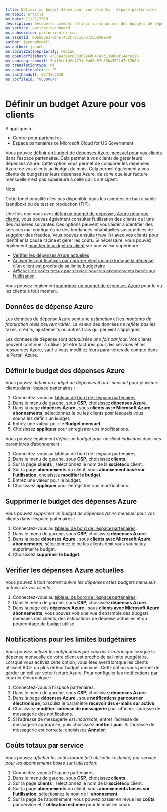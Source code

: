 ```yaml
---
title: Définir un budget Azure pour vos clients | Espace partenaires
ms.topic: article
ms.date: 11/21/2019
description: Découvrez comment définir ou supprimer des budgets de dépenses Azure mensuels pour vos clients, ainsi que pour afficher les données de dépense Azure et définir des notifications relatives au budget.
ms.service: partner-dashboard
ms.subservice: partnercenter-csp
ms.assetid: DDE80361-D04E-432C-BC15-D735D2AE954F
author: jasonwhowell
ms.author: jasonh
ms.localizationpriority: medium
ms.openlocfilehash: e536a43aec85336996d047ecd13a06ef144ce196
ms.sourcegitcommit: 5dcf8cefd2c4731c6a80e57c65b43521d7c37b6d
ms.translationtype: MT
ms.contentlocale: fr-FR
ms.lasthandoff: 03/30/2020
ms.locfileid: "80390648"
---
```

# <a name="set-an-azure-spending-budget-for-your-customers"></a>Définir un budget Azure pour vos clients

S'applique à :

- Centre pour partenaires
- Espace partenaires de Microsoft Cloud for US Government

Vous pouvez [définir un budget de dépenses Azure mensuel pour vos clients](#set-azure-spending-budget) dans l’espace partenaires. Cela permet à vos clients de gérer leurs dépenses Azure. Cette option vous permet de comparer les dépenses Azure de vos clients au budget du mois. Cela permet également à vos clients de budgétiser leurs dépenses Azure, de sorte que leur facture mensuelle n’est pas supérieure à celle qu’ils anticipent.


> [!NOTE]  
> Cette fonctionnalité n’est pas disponible dans les comptes de bac à sable (sandbox) ou de test en production (TIP).

Une fois que vous avez [défini un budget de dépenses Azure pour vos clients](#set-azure-spending-budget), vous pouvez également consulter l’utilisation des clients de l’une des manières suivantes. Ces options peuvent vous aider à identifier des services mal configurés ou des tendances inhabituelles susceptibles de suggérer des fraudes. Vous pouvez ensuite travailler avec vos clients pour identifier la cause racine et gérer les coûts. Si nécessaire, vous pouvez également [modifier le budget du client](#set-azure-spending-budget) sur une valeur supérieure.

- [Vérifier les dépenses Azure actuelles](#check-current-azure-spending)
- [Activer les notifications par courrier électronique lorsque la dépense d’un client est proche de sa limite budgétaire](#notifications-for-budget-limits)
- [Afficher les coûts totaux par service pour les abonnements basés sur l’utilisation](#itemized-costs-by-service)

Vous pouvez également [supprimer un budget de dépenses Azure](#remove-azure-spending-budget) pour le ou les clients à tout moment.

## <a name="azure-spending-data"></a>Données de dépense Azure

Les données de dépense Azure sont une *estimation* et les *montants de facturation réels peuvent varier*. La valeur des données *ne reflète pas* les taxes, crédits, ajustements ou autres frais qui peuvent s’appliquer.

Les données de dépense sont *actualisées une fois par jour*. Vos clients peuvent continuer à utiliser (et être facturés pour) les services et les ressources Azure, sauf si vous modifiez leurs paramètres de compte dans le Portail Azure.

## <a name="set-azure-spending-budget"></a>Définir le budget des dépenses Azure

Vous pouvez *définir un budget de dépenses Azure mensuel* pour plusieurs clients dans l’espace partenaires :

1. Connectez-vous au [tableau de bord de l’espace partenaires](https://partner.microsoft.com/dashboard/).
2. Dans le menu de gauche, sous **CSP**, choisissez **dépenses Azure**.
3. Dans la page **dépenses Azure** , sous **clients avec Microsoft Azure abonnements**, sélectionnez le ou les clients pour lesquels vous souhaitez définir un budget.
4. Entrez une valeur pour le **Budget mensuel**.
5. Choisissez **appliquer** pour enregistrer vos modifications.

Vous pouvez également *définir un budget pour un client individuel* dans ses paramètres d’abonnement :

1. Connectez-vous au tableau de bord de l’espace partenaires.
2. Dans le menu de gauche, sous **CSP**, choisissez **clients**.
3. Sur la page **clients** , sélectionnez le nom de la **société**du client.
4. Sur la page **abonnements** du client, sous **abonnement basé sur l’utilisation**, choisissez **modifier le budget**.
5. Entrez une valeur pour le budget.
6. Choisissez **appliquer** pour enregistrer vos modifications.

## <a name="remove-azure-spending-budget"></a>Supprimer le budget des dépenses Azure

Vous pouvez *supprimer un budget de dépenses Azure mensuel* pour vos clients dans l’espace partenaires :

1. Connectez-vous au [tableau de bord de l’espace partenaires](https://partner.microsoft.com/dashboard/).
2. Dans le menu de gauche, sous **CSP**, choisissez **dépenses Azure**.
3. Dans la page **dépenses Azure** , sous **clients avec Microsoft Azure abonnements**, sélectionnez le ou les clients dont vous souhaitez supprimer le budget.
4. Choisissez **supprimer le budget**.

## <a name="check-current-azure-spending"></a>Vérifier les dépenses Azure actuelles

Vous pouvez à tout moment *suivre les dépenses et les budgets mensuels actuels de vos clients* :

1. Connectez-vous au [tableau de bord de l’espace partenaires](https://partner.microsoft.com/dashboard/).
2. Dans le menu de gauche, sous **CSP**, choisissez **dépenses Azure**.
3. Dans la page des **dépenses Azure** , sous **clients avec Microsoft Azure abonnements**, vous pouvez voir une vue d’ensemble des budgets mensuels des clients, des estimations de dépense actuelles et du pourcentage de budget utilisé.

## <a name="notifications-for-budget-limits"></a>Notifications pour les limites budgétaires

Vous pouvez *activer les notifications par courrier électronique* lorsque la dépense mensuelle de votre client est proche de sa limite budgétaire. Lorsque vous activez cette option, vous êtes averti lorsque les clients utilisent 80% ou plus de leur budget mensuel. Cette option vous permet de garder un œil sur votre facture Azure. Pour configurer les notifications par courrier électronique :

1. Connectez-vous à l’Espace partenaires.
2. Dans le menu de gauche, sous **CSP**, choisissez **dépenses Azure**.
3. Dans la page **dépenses Azure** , sous **notifications par courrier électronique**, basculez le paramètre **recevoir des e-mails** **sur activé**.
4. Choisissez **modifier l’adresse de messagerie** pour afficher l’adresse de messagerie des notifications.
5. Si l’adresse de messagerie *est incorrecte*, entrez l’adresse de messagerie appropriée, puis choisissez **mettre à jour**. Si l’adresse de messagerie *est correcte*, choisissez **Annuler**.

## <a name="itemized-costs-by-service"></a>Coûts totaux par service

Vous pouvez *afficher les coûts totaux (et l’utilisation estimée) par service pour les abonnements basés sur l’utilisation*:

1. Connectez-vous à l’Espace partenaires.
2. Dans le menu de gauche, sous **CSP**, choisissez **clients**.
3. Sur la page **clients** , sélectionnez le nom de la **société**du client.
4. Sur la page **abonnements** du client, sous **abonnements basés sur l’utilisation**, sélectionnez le nom de l' **abonnement**.
5. Sur la page de l’abonnement, vous pouvez passer en revue les **coûts** par service et l' **utilisation estimée** pour le mois en cours.
